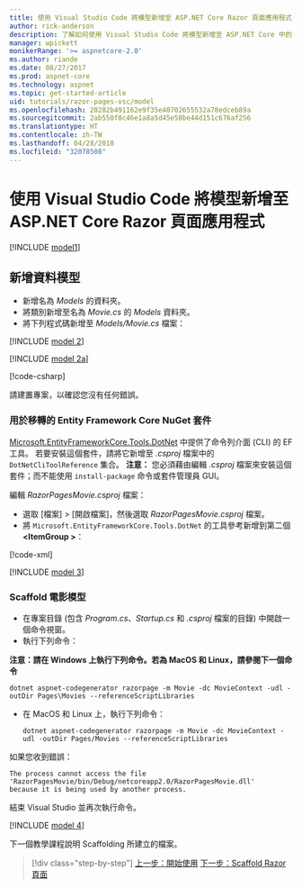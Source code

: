 ```yaml
---
title: 使用 Visual Studio Code 將模型新增至 ASP.NET Core Razor 頁面應用程式
author: rick-anderson
description: 了解如何使用 Visual Studio Code 將模型新增至 ASP.NET Core 中的 Razor 頁面應用程式。
manager: wpickett
monikerRange: '>= aspnetcore-2.0'
ms.author: riande
ms.date: 08/27/2017
ms.prod: aspnet-core
ms.technology: aspnet
ms.topic: get-started-article
uid: tutorials/razor-pages-vsc/model
ms.openlocfilehash: 20282b491162e9f35e40702655532a78edceb89a
ms.sourcegitcommit: 2ab550f8c46e1a8a5d45e58be44d151c676af256
ms.translationtype: HT
ms.contentlocale: zh-TW
ms.lasthandoff: 04/28/2018
ms.locfileid: "32078508"
---
```

# <a name="add-a-model-to-an-aspnet-core-razor-pages-app-with-visual-studio-code"></a>使用 Visual Studio Code 將模型新增至 ASP.NET Core Razor 頁面應用程式

[!INCLUDE [model1](../../includes/RP/model1.md)]

## <a name="add-a-data-model"></a>新增資料模型

* 新增名為 *Models* 的資料夾。
* 將類別新增至名為 *Movie.cs* 的 *Models* 資料夾。
* 將下列程式碼新增至 *Models/Movie.cs* 檔案：

[!INCLUDE [model 2](../../includes/RP/model2.md)]

[!INCLUDE [model 2a](../../includes/RP/model2a.md)]

[!code-csharp[](../../tutorials/razor-pages/razor-pages-start/sample/RazorPagesMovie/Startup.cs?name=snippet_ConfigureServices2&highlight=3-6)]

請建置專案，以確認您沒有任何錯誤。

### <a name="entity-framework-core-nuget-packages-for-migrations"></a>用於移轉的 Entity Framework Core NuGet 套件

[Microsoft.EntityFrameworkCore.Tools.DotNet](https://www.nuget.org/packages/Microsoft.EntityFrameworkCore.Tools.DotNet) 中提供了命令列介面 (CLI) 的 EF 工具。 若要安裝這個套件，請將它新增至 *.csproj* 檔案中的 `DotNetCliToolReference` 集合。 **注意：** 您必須藉由編輯 *.csproj* 檔案來安裝這個套件；而不能使用 `install-package` 命令或套件管理員 GUI。

編輯 *RazorPagesMovie.csproj* 檔案：

* 選取 [檔案] > [開啟檔案]，然後選取 *RazorPagesMovie.csproj* 檔案。
* 將 `Microsoft.EntityFrameworkCore.Tools.DotNet` 的工具參考新增到第二個 **\<ItemGroup >**：

[!code-xml[](../../tutorials/razor-pages/razor-pages-start/snapshot_cli_sample/RazorPagesMovie/RazorPagesMovie.cli.csproj)]

[!INCLUDE [model 3](../../includes/RP/model3.md)]

<a name="scaffold"></a>
### <a name="scaffold-the-movie-model"></a>Scaffold 電影模型

* 在專案目錄 (包含 *Program.cs*、*Startup.cs* 和 *.csproj* 檔案的目錄) 中開啟一個命令視窗。
* 執行下列命令：

**注意：請在 Windows 上執行下列命令。若為 MacOS 和 Linux，請參閱下一個命令**

  ```console
  dotnet aspnet-codegenerator razorpage -m Movie -dc MovieContext -udl -outDir Pages\Movies --referenceScriptLibraries
  ```

* 在 MacOS 和 Linux 上，執行下列命令：

  ```console
  dotnet aspnet-codegenerator razorpage -m Movie -dc MovieContext -udl -outDir Pages/Movies --referenceScriptLibraries
  ```

如果您收到錯誤：
  ```
  The process cannot access the file 
 'RazorPagesMovie/bin/Debug/netcoreapp2.0/RazorPagesMovie.dll' 
  because it is being used by another process.
  ```

結束 Visual Studio 並再次執行命令。

[!INCLUDE [model 4](../../includes/RP/model4.md)]

下一個教學課程說明 Scaffolding 所建立的檔案。

> [!div class="step-by-step"]
> [上一步：開始使用](xref:tutorials/razor-pages-vsc/razor-pages-start)
> [下一步：Scaffold Razor 頁面](xref:tutorials/razor-pages-vsc/page)
